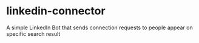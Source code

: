 # linkedin-connector
A simple LinkedIn Bot that sends connection requests to people appear on specific search result
